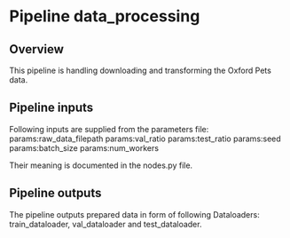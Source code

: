 # Pipeline data_processing

## Overview

This pipeline is handling downloading and transforming the Oxford Pets data.

## Pipeline inputs

Following inputs are supplied from the parameters file:
params:raw_data_filepath
params:val_ratio
params:test_ratio 
params:seed
params:batch_size 
params:num_workers

Their meaning is documented in the nodes.py file.

## Pipeline outputs

The pipeline outputs prepared data in form of following Dataloaders: train_dataloader, val_dataloader and test_dataloader.
